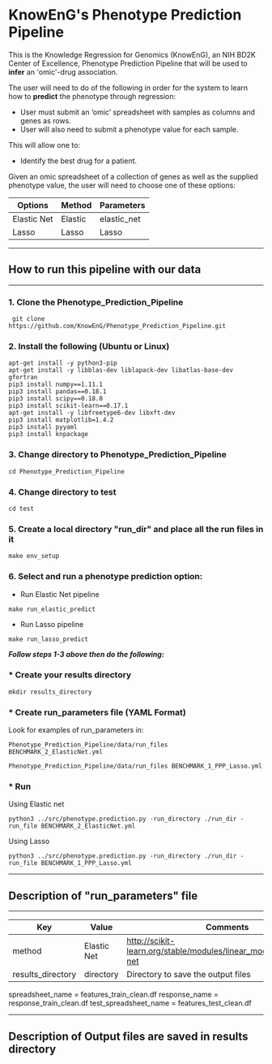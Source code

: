 # KnowEnG's Phenotype Prediction Pipeline
This is the Knowledge Regression for Genomics (KnowEnG), an NIH BD2K Center of Excellence, Phenotype Prediction Pipeline that will be used to **infer** an 'omic'-drug association.

The user will need to do of the following in order for the system to learn how to **predict** the phenotype through regression:
 * User must submit an ‘omic’ spreadsheet with samples as columns and genes as rows. 
 * User will also need to submit a phenotype value for each sample.

This will allow one to:
 * Identify the best drug for a patient.

Given an omic spreadsheet of a collection of genes as well as the supplied phenotype value, the user will need to choose one of these options:

| **Options**                                      | **Method**                           | **Parameters** |
| ------------------------------------------------ | -------------------------------------| -------------- |
| Elastic Net                                      | Elastic                              | elastic_net    |
| Lasso                                            | Lasso                                | Lasso          |

* * *
## How to run this pipeline with our data
* * *

### 1. Clone the Phenotype_Prediction_Pipeline
```
 git clone https://github.com/KnowEnG/Phenotype_Prediction_Pipeline.git
```
 
### 2. Install the following (Ubuntu or Linux)
  ```
 apt-get install -y python3-pip
 apt-get install -y libblas-dev liblapack-dev libatlas-base-dev gfortran
 pip3 install numpy==1.11.1
 pip3 install pandas==0.18.1
 pip3 install scipy==0.18.0
 pip3 install scikit-learn==0.17.1
 apt-get install -y libfreetype6-dev libxft-dev
 pip3 install matplotlib=1.4.2
 pip3 install pyyaml
 pip3 install knpackage
```

### 3. Change directory to Phenotype_Prediction_Pipeline

```
cd Phenotype_Prediction_Pipeline
```

### 4. Change directory to test

```
cd test
```

### 5. Create a local directory "run_dir" and place all the run files in it
```
make env_setup
```

### 6. Select and run a phenotype prediction option:
  
 * Run Elastic Net pipeline</br>
  ```
  make run_elastic_predict
  ```
 
 * Run Lasso pipeline</br>
 ```
 make run_lasso_predict
 ```
 
__***Follow steps 1-3 above then do the following:***__

### * Create your results directory
 
 ```
 mkdir results_directory
 ```
 
### * Create run_parameters file (YAML Format)
 
 Look for examples of run_parameters in:
  ```
  Phenotype_Prediction_Pipeline/data/run_files BENCHMARK_2_ElasticNet.yml
  
  Phenotype_Prediction_Pipeline/data/run_files BENCHMARK_1_PPP_Lasso.yml

  ```
 
### * Run
Using Elastic net
  ```
 python3 ../src/phenotype.prediction.py -run_directory ./run_dir -run_file BENCHMARK_2_ElasticNet.yml
  ```
Using Lasso
 ```
 python3 ../src/phenotype.prediction.py -run_directory ./run_dir -run_file BENCHMARK_1_PPP_Lasso.yml
 ```
 
 * * *
 ## Description of "run_parameters" file
 * * *
 
| **Key**                   | **Value** | **Comments** |
| ------------------------- | --------- | ------------ |
| method                    | Elastic Net  | http://scikit-learn.org/stable/modules/linear_model.html#elastic-net |
| results_directory | directory | Directory to save the output files |

spreadsheet_name = features_train_clean.df
response_name = response_train_clean.df
test_spreadsheet_name = features_test_clean.df

 * * * 
 ## Description of Output files are saved in results directory
 
 
  
